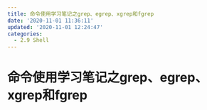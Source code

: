 ```yaml
---
title: 命令使用学习笔记之grep、egrep、xgrep和fgrep
date: '2020-11-01 11:36:11'
updated: '2020-11-01 12:24:47'
categories:
  - 2.9 Shell
---
```

# 命令使用学习笔记之grep、egrep、xgrep和fgrep

